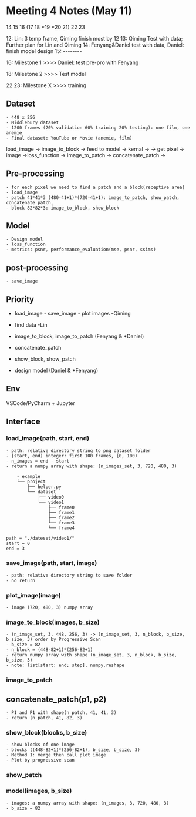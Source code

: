 # Meeting 4 Notes (May 11)

14 15 16 (17 18 *19 *20 21) 22 23 

12: Lin: 3 temp frame, Qiming finish most by 12 
13: Qiming Test with data; Further plan for Lin and Qiming 
14: Fenyang&Daniel test with data, Daniel: finish model design 
15: -------- 


16: Milestone 1 >>>> Daniel: test pre-pro with Fenyang 


18: Milestone 2 >>>> Test model 


22 23: Milestone X >>>> training

## Dataset 
    - 448 x 256
    - Middlebury dataset
    - 1200 frames (20% validation 60% training 20% testing): one film, one anemie
    - Final dataset: YouTube or Movie (anemie, film)

load_image -> image_to_block -> feed to model -> kernal ->
                                                            -> get pixel -> image ->loss_function
           -> image_to_patch -> concatenate_patch -> 

## Pre-processing 
    - for each pixel we need to find a patch and a block(receptive area)
    - load_image
    - patch 41*41*3 (480-41+1)*(720-41+1): image_to_patch, show_patch, concatenate_patch, 
    - block 82*82*3: image_to_block, show_block

## Model
    - Design model
    - loss_function 
    - metrics: psnr, performance_evaluation(mse, psnr, ssims)

## post-processing 
    - save_image

## Priority 
- load_image - save_image - plot images -Qiming
- find data -Lin

- image_to_block, image_to_patch (Fenyang & *Daniel)
- concatenate_patch 
- show_block, show_patch 

- design model (Daniel & *Fenyang)

## Env
VSCode/PyCharm + Jupyter 

## Interface 
### load_image(path, start, end)
    - path: relative directory string to png dataset folder
    - [start, end) integer: first 100 frames, [0, 100)
    - n_images = end - start
    - return a numpy array with shape: (n_images_set, 3, 720, 480, 3)
```
    - example
    └── project
        ├── helper.py 
        └── dataset
            ├── video0
            └── video1
                ├── frame0
                ├── frame1
                ├── frame2
                └── frame3
                └── frame4
```
    path = "./dateset/video1/"
    start = 0 
    end = 3

### save_image(path, start, image)
    - path: relative directory string to save folder
    - no return 
### plot_image(image) 
    - image (720, 480, 3) numpy array
  
### image_to_block(images, b_size) 
    - (n_image_set, 3, 448, 256, 3) -> (n_image_set, 3, n_block, b_size, b_size, 3) order by Progressive Scan
    - b_size = 82
    - n_block = (448-82+1)*(256-82+1)  
    - return numpy array with shape (n_image_set, 3, n_block, b_size, b_size, 3)
    - note: list[start: end; step], numpy.reshape
### image_to_patch

## concatenate_patch(p1, p2)
    - P1 and P1 with shape(n_patch, 41, 41, 3)
    - return (n_patch, 41, 82, 3)

### show_block(blocks, b_size)  
    - show blocks of one image
    - blocks ((448-82+1)*(256-82+1), b_size, b_size, 3)
    - Method 1: merge then call plot image
    - Plot by progressive scan 
### show_patch

### model(images, b_size)
    - images: a numpy array with shape: (n_images, 3, 720, 480, 3)
    - b_size = 82
